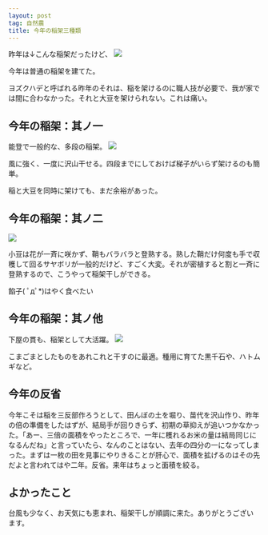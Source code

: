 ```yaml
---
layout: post
tag: 自然農
title: 今年の稲架三種類
---
```

昨年は↓こんな稲架だったけど、
![](https://c2.staticflickr.com/8/7463/15587155780_67dbf63f4e.jpg)

今年は普通の稲架を建てた。

ヨズクハデと呼ばれる昨年のそれは、稲を架けるのに職人技が必要で、我が家では間に合わなかった。それと大豆を架けられない。これは痛い。

## 今年の稲架：其ノ一
能登で一般的な、多段の稲架。
![](https://c2.staticflickr.com/6/5735/22870880839_d78a3fdebb.jpg)

風に強く、一度に沢山干せる。四段までにしておけば梯子がいらず架けるのも簡単。

稲と大豆を同時に架けても、まだ余裕があった。

## 今年の稲架：其ノ二
![](https://c1.staticflickr.com/1/635/22611669073_383afee2b1.jpg)

小豆は花が一斉に咲かず、鞘もバラバラと登熟する。熟した鞘だけ何度も手で収穫して回るサヤボリが一般的だけど、すごく大変。それが密植すると割と一斉に登熟するので、こうやって稲架干しができる。

餡子( ﾟдﾟ*)はやく食べたい

## 今年の稲架：其ノ他
下屋の貫も、稲架として大活躍。
![](https://c2.staticflickr.com/6/5678/22844663657_e03c286c32.jpg)

こまごまとしたものをあれこれと干すのに最適。種用に育てた黒千石や、ハトムギなど。


## 今年の反省

今年こそは稲を三反部作ろうとして、田んぼの土を堀り、苗代を沢山作り、昨年の倍の準備をしたはずが、結局手が回りきらず、初期の草抑えが追いつかなかった。「あー、三倍の面積をやったところで、一年に穫れるお米の量は結局同じになるんだね」と言っていたら、なんのことはない、去年の四分の一になってしまった。まずは一枚の田を見事にやりきることが肝心で、面積を拡げるのはその先だよと言われてはや二年。反省。来年はちょっと面積を絞る。


## よかったこと

台風も少なく、お天気にも恵まれ、稲架干しが順調に来た。ありがとうございます。
